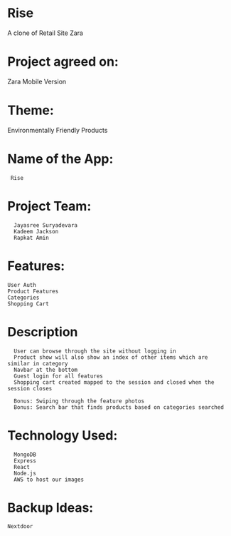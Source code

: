 # Rise
A clone of Retail Site Zara

# Project agreed on: 
  Zara Mobile Version
  
# Theme: 
  Environmentally Friendly Products
# Name of the App: 
     Rise

# Project Team: 	
	  Jayasree Suryadevara
	  Kadeem Jackson
	  Rapkat Amin

# Features: 	
	User Auth
	Product Features
	Categories
	Shopping Cart

# Description
	  User can browse through the site without logging in 
	  Product show will also show an index of other items which are similar in category
	  Navbar at the bottom
	  Guest login for all features
	  Shopping cart created mapped to the session and closed when the session closes

	  Bonus: Swiping through the feature photos
	  Bonus: Search bar that finds products based on categories searched

# Technology Used:
	  MongoDB
	  Express
	  React
	  Node.js
	  AWS to host our images

# Backup Ideas:
	Nextdoor
		
